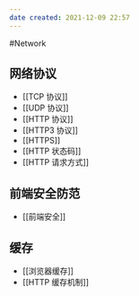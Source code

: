 ```yaml
---
date created: 2021-12-09 22:57
---
```


#Network

## 网络协议

- [[TCP 协议]]
- [[UDP 协议]]
- [[HTTP 协议]]
- [[HTTP3 协议]]
- [[HTTPS]]
- [[HTTP 状态码]]
- [[HTTP 请求方式]]

## 前端安全防范

- [[前端安全]]

## 缓存

- [[浏览器缓存]]
- [[HTTP 缓存机制]]
